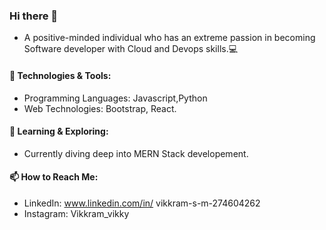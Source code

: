 ### Hi there 👋
- A positive-minded individual who has an extreme passion in becoming Software developer with Cloud and Devops skills.💻

#### 🚀 Technologies & Tools:
- Programming Languages: Javascript,Python
- Web Technologies: Bootstrap, React.

#### 🌱 Learning & Exploring:
- Currently diving deep into MERN Stack developement.

#### 📫 How to Reach Me:
- LinkedIn: www.linkedin.com/in/
vikkram-s-m-274604262
- Instagram: Vikkram_vikky
